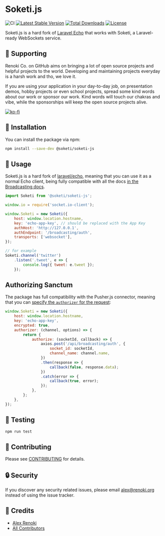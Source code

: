 Soketi.js
=========

![CI](https://github.com/soketi/soketi-js/workflows/CI/badge.svg?branch=master)
[![Latest Stable Version](https://img.shields.io/github/v/release/soketi/soketi-js)](https://www.npmjs.com/package/@soketi/soketi-js)
[![Total Downloads](https://img.shields.io/npm/dt/@soketi/soketi-js)](https://www.npmjs.com/package/@soketi/soketi-js)
[![License](https://img.shields.io/npm/l/@soketi/soketi-js)](https://www.npmjs.com/package/@soketi/soketi-js)

Soketi.js is a hard fork of [Laravel Echo](https://github.com/laravel/echo) that works with Soketi, a Laravel-ready WebSockets service.

## 🤝 Supporting

Renoki Co. on GitHub aims on bringing a lot of open source projects and helpful projects to the world. Developing and maintaining projects everyday is a harsh work and tho, we love it.

If you are using your application in your day-to-day job, on presentation demos, hobby projects or even school projects, spread some kind words about our work or sponsor our work. Kind words will touch our chakras and vibe, while the sponsorships will keep the open source projects alive.

[![ko-fi](https://www.ko-fi.com/img/githubbutton_sm.svg)](https://ko-fi.com/R6R42U8CL)

## 🚀 Installation

You can install the package via npm:

```bash
npm install --save-dev @soketi/soketi-js
```

## 🙌 Usage

Soketi.js is a hard fork of [laravel/echo](https://github.com/laravel/echo), meaning that you can use it as a normal Echo client, being fully compatible with all the docs [in the Broadcasting docs](https://laravel.com/docs/8.x/broadcasting).

```js
import Soketi from '@soketi/soketi-js';

window.io = require('socket.io-client');

window.Soketi = new Soketi({
    host: window.location.hostname,
    key: 'echo-app-key', // should be replaced with the App Key
    authHost: 'http://127.0.0.1',
    authEndpoint: '/broadcasting/auth',
    transports: ['websocket'],
});

// for example
Soketi.channel('twitter')
    .listen('.tweet', e => {
        console.log({ tweet: e.tweet });
    });
```

## Authorizing Sanctum

The package has full compatibility with the Pusher.js connector, meaning that you can [specify the `authorizer` for the request](https://laravel.com/docs/8.x/sanctum#authorizing-private-broadcast-channels):

```js
window.Soketi = new Soketi({
    host: window.location.hostname,
    key: 'echo-app-key',
    encrypted: true,
    authorizer: (channel, options) => {
        return {
            authorize: (socketId, callback) => {
                axios.post('/api/broadcasting/auth', {
                    socket_id: socketId,
                    channel_name: channel.name,
                })
                .then(response => {
                    callback(false, response.data);
                })
                .catch(error => {
                    callback(true, error);
                });
            },
        };
    },
});
```

## 🐛 Testing

``` bash
npm run test
```

## 🤝 Contributing

Please see [CONTRIBUTING](CONTRIBUTING.md) for details.

## 🔒  Security

If you discover any security related issues, please email alex@renoki.org instead of using the issue tracker.

## 🎉 Credits

- [Alex Renoki](https://github.com/rennokki)
- [All Contributors](../../contributors)

